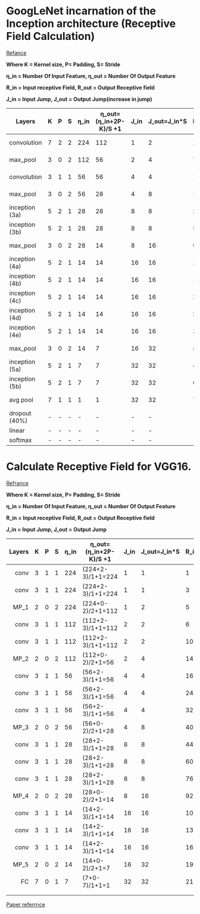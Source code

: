 # **GoogLeNet incarnation of the Inception architecture (Receptive Field Calculation)**

[Refance](https://arxiv.org/pdf/1409.4842.pdf)

**Where K = Kernel size, P= Padding, S= Stride**

**η_in = Number Of Input Feature, η_out = Number Of Output Feature** 

**R_in = Input receptive Field, R_out = Output Receptive field**  

**J_in = Input Jump, J_out = Output Jump(increase in jump)**



| Layers         | K    | P    | S    | η_in | η_out=<br />(η_in+2P-K)/S +1 | J_in | J_out=J_in*S | R_in | R_out=<br />R_in + (K-1)*J_in |
| -------------- | ---- | ---- | ---- | ---- | ---------------------------- | ---- | ------------ | ---- | ----------------------------- |
| convolution    | 7    | 2    | 2    | 224  | 112                          | 1    | 2            | 1    | 1+(7-1)*1=7                   |
| max_pool       | 3    | 0    | 2    | 112  | 56                           | 2    | 4            | 7    | 7+(3-1)*2=11                  |
| convolution    | 3    | 1    | 1    | 56   | 56                           | 4    | 4            | 11   | 11+(3-1)*4=19                 |
| max_pool       | 3    | 0    | 2    | 56   | 28                           | 4    | 8            | 19   | 19+(3-1)*4=27                 |
| inception (3a) | 5    | 2    | 1    | 28   | 28                           | 8    | 8            | 27   | 27+(5-1)*8=59                 |
| inception (3b) | 5    | 2    | 1    | 28   | 28                           | 8    | 8            | 59   | 59+(5-1)*8=91                 |
| max_pool       | 3    | 0    | 2    | 28   | 14                           | 8    | 16           | 91   | 91+(3-1)*8=123                |
| inception (4a) | 5    | 2    | 1    | 14   | 14                           | 16   | 16           | 123  | 123+(5-1)*16=187              |
| inception (4b) | 5    | 2    | 1    | 14   | 14                           | 16   | 16           | 187  | 187+(5-1)*16=251              |
| inception (4c) | 5    | 2    | 1    | 14   | 14                           | 16   | 16           | 251  | 251+(5-1)*16=315              |
| inception (4d) | 5    | 2    | 1    | 14   | 14                           | 16   | 16           | 315  | 315+(5-1)*16=379              |
| inception (4e) | 5    | 2    | 1    | 14   | 14                           | 16   | 16           | 379  | 379+(5-1)*16=443              |
| max_pool       | 3    | 0    | 2    | 14   | 7                            | 16   | 32           | 443  | 443+(3-1)*16=475              |
| inception (5a) | 5    | 2    | 1    | 7    | 7                            | 32   | 32           | 475  | 475+(5-1)*32=603              |
| inception (5b) | 5    | 2    | 1    | 7    | 7                            | 32   | 32           | 603  | 603+(5-1)*32=731              |
| avg pool       | 7    | 1    | 1    | 1    | 1                            | 32   | 32           | 731  | 731+(7-1)*32=923              |
| dropout (40%)  | -    | -    | -    | -    | -                            | -    | -            | -    | -                             |
| linear         | -    | -    | -    | -    | -                            | -    | -            | -    | -                             |
| softmax        | -    | -    | -    | -    | -                            | -    | -            | -    | -                             |











# Calculate Receptive Field for VGG16.

[Refrance](<http://zike.io/posts/calculate-receptive-field-for-vgg-16/>)

**Where K = Kernel size, P= Padding, S= Stride**

**η_in = Number Of Input Feature, η_out = Number Of Output Feature** 

**R_in = Input receptive Field, R_out = Output Receptive field**  

**J_in = Input Jump, J_out = Output Jump**

| Layers | K    | P    | S    | η_in | η_out=<br />(η_in+2P-K)/S +1 | J_in | J_out=J_in*S | R_in | R_out=<br />R_in + (K-1)*J_in |
| -----: | ---- | ---- | ---- | ---- | ---------------------------- | ---- | ------------ | ---- | ----------------------------- |
|   conv | 3    | 1    | 1    | 224  | (224+2-3)/1+1=224            | 1    | 1            | 1    | 1+(3-1)*1=3                   |
|   conv | 3    | 1    | 1    | 224  | (224+2-3)/1+1=224            | 1    | 1            | 3    | 3+(3-1)*1=5                   |
|   MP_1 | 2    | 0    | 2    | 224  | (224+0-2)/2+1=112            | 1    | 2            | 5    | 5+(2-1)*2=6                   |
|   conv | 3    | 1    | 1    | 112  | (112+2-3)/1+1=112            | 2    | 2            | 6    | 6+(3-1)*2=10                  |
|   conv | 3    | 1    | 1    | 112  | (112+2-3)/1+1=112            | 2    | 2            | 10   | 10+(3-1)*2=14                 |
|   MP_2 | 2    | 0    | 2    | 112  | (112+0-2)/2+1=56             | 2    | 4            | 14   | 14+(2-1)*2=16                 |
|   conv | 3    | 1    | 1    | 56   | (56+2-3)/1+1=56              | 4    | 4            | 16   | 16+(3-1)*4=24                 |
|   conv | 3    | 1    | 1    | 56   | (56+2-3)/1+1=56              | 4    | 4            | 24   | 24+(3-1)*4=32                 |
|   conv | 3    | 1    | 1    | 56   | (56+2-3)/1+1=56              | 4    | 4            | 32   | 32+(3-1)*4=40                 |
|   MP_3 | 2    | 0    | 2    | 56   | (56+0-2)/2+1=28              | 4    | 8            | 40   | 40+(2-1)*8=44                 |
|   conv | 3    | 1    | 1    | 28   | (28+2-3)/1+1=28              | 8    | 8            | 44   | 44+(3-1)*8=60                 |
|   conv | 3    | 1    | 1    | 28   | (28+2-3)/1+1=28              | 8    | 8            | 60   | 60+(3-1)*8=76                 |
|   conv | 3    | 1    | 1    | 28   | (28+2-3)/1+1=28              | 8    | 8            | 76   | 76+(3-1)*8=92                 |
|   MP_4 | 2    | 0    | 2    | 28   | (28+0-2)/2+1=14              | 8    | 16           | 92   | 92+(2-1)*8=100                |
|   conv | 3    | 1    | 1    | 14   | (14+2-3)/1+1=14              | 16   | 16           | 100  | 100+(3-1)*16=132              |
|   conv | 3    | 1    | 1    | 14   | (14+2-3)/1+1=14              | 16   | 16           | 132  | 132+(3-1)*16=164              |
|   conv | 3    | 1    | 1    | 14   | (14+2-3)/1+1=14              | 16   | 16           | 164  | 164+(3-1)*16=196              |
|   MP_5 | 2    | 0    | 2    | 14   | (14+0-2)/2+1=7               | 16   | 32           | 196  | 196+(2-1)*16=212              |
|     FC | 7    | 0    | 1    | 7    | (7+0-7)/1+1=1                | 32   | 32           | 212  | 212+(7-1)*32=404              |
|        |      |      |      |      |                              |      |              |      |                               |
|        |      |      |      |      |                              |      |              |      |                               |



[Paper referrnce](<https://arxiv.org/pdf/1409.4842.pdf>)



